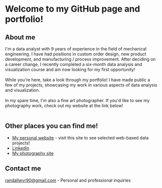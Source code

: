 # Welcome to my GitHub page and portfolio!
## About me
I'm a data analyst with 9 years of experience in the field of mechanical engineering. I have had positions in custom order design, new product development, and manufacturing / process improvement. After deciding on a career change, I recently completed a six-month data analysis and visualization course and am now looking for my first opportunity!<br><br>
While you're here, take a look through my portfolio! I have made public a few of my projects, showcasing my work in various aspects of data analysis and visualization.<br><br>
In my spare time, I'm also a fine art photographer. If you'd like to see my photography work, check out my website at the link below!<br><br>
## Other places you can find me!
* [My personal website](https://randallwvr90.github.io/index.html) - visit this site to see selected web-based data projects!
* [LinkedIn](https://linkedin.com/in/weaverrandy)
* [My photography site](https://www.randallweaverphotography.com/)
## Contact me
randallwvr90@gmail.com - Personal and professional inquiries

<!--
**randallwvr90/randallwvr90** is a ✨ _special_ ✨ repository because its `README.md` (this file) appears on your GitHub profile.

Here are some ideas to get you started:

- 🔭 I’m currently working on ...
- 🌱 I’m currently learning ...
- 👯 I’m looking to collaborate on ...
- 🤔 I’m looking for help with ...
- 💬 Ask me about ...
- 📫 How to reach me: ...
- 😄 Pronouns: ...
- ⚡ Fun fact: ...
-->
